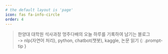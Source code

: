 ```yaml
---
# the default layout is 'page'
icon: fas fa-info-circle
order: 4
---
```


> 한양대 대학원 석사과정 멍주다배의 오늘 하루를 기록하여 남기는 블로그\
-> nlp(자연어 처리), python, chatbot(챗봇), kaggle, 논문 읽기
{: .prompt-tip }
